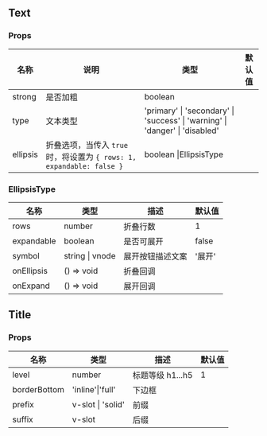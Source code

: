 ## Text

### Props

| 名称     | 说明                                                                  | 类型                                                                         | 默认值 |
| -------- | --------------------------------------------------------------------- | ---------------------------------------------------------------------------- | ------ |
| strong   | 是否加粗                                                              | boolean                                                                      |        |
| type     | 文本类型                                                              | 'primary' \| 'secondary' \| 'success' \| 'warning' \| 'danger' \| 'disabled' |        |
| ellipsis | 折叠选项，当传入 `true` 时，将设置为 `{ rows: 1, expandable: false }` | boolean \|EllipsisType                                                       |        |

### EllipsisType

| 名称       | 类型            | 描述             | 默认值 |
| ---------- | --------------- | ---------------- | ------ |
| rows       | number          | 折叠行数         | 1      |
| expandable | boolean         | 是否可展开       | false  |
| symbol     | string \| vnode | 展开按钮描述文案 | '展开' |
| onEllipsis | () => void      | 折叠回调         |        |
| onExpand   | () => void      | 展开回调         |        |

## Title

### Props

| 名称         | 类型              | 描述             | 默认值 |
| ------------ | ----------------- | ---------------- | ------ |
| level        | number            | 标题等级 h1...h5 | 1      |
| borderBottom | 'inline'\|'full'  | 下边框           |        |
| prefix       | v-slot \| 'solid' | 前缀             |        |
| suffix       | v-slot            | 后缀             |        |
